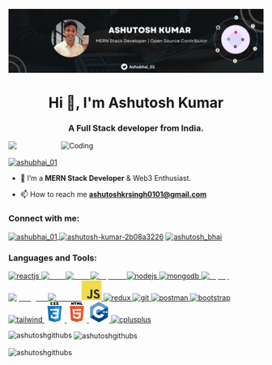 ![logo](https://github.com/ashutoshgithubs/ashutoshgithubs/blob/main/banner2.png)
<h1 align="center">Hi 👋, I'm Ashutosh Kumar</h1>
<link rel="stylesheet" href="https://cdn.jsdelivr.net/gh/devicons/devicon@latest/devicon.min.css">

<h3 align="center">A Full Stack developer from India.</h3>
<img align="right" alt="Coding" width="400" src="https://mir-s3-cdn-cf.behance.net/project_modules/max_1200/06f21a161921919.63cd7887d0a70.gif">

<a href="https://ashutosh-portfolio-ten.vercel.app/">
  <img src="https://visitcount.itsvg.in/api?id=ashutoshgithubs&label=Profile%20Views&color=1&pretty=false" />
</a>
<p align="left"> <a href="https://twitter.com/ashubhai_01" target="blank"><img src="https://img.shields.io/twitter/follow/ashubhai_01?logo=twitter&style=for-the-badge" alt="ashubhai_01" /></a> </p>

- 🌱 I’m a **MERN Stack Developer** & Web3 Enthusiast.

- 📫 How to reach me **ashutoshkrsingh0101@gmail.com**

<h3 align="left">Connect with me:</h3> 


          
<p align="left">
<a href="https://twitter.com/ashubhai_01" target="blank">
<img align="center" src="https://skillicons.dev/icons?i=twitter&theme=light" alt="ashubhai_01" height="30" width="40" />



</a>
<a href="https://linkedin.com/in/ashutosh-kumar-2b08a3226" target="blank"><img align="center" src="https://raw.githubusercontent.com/rahuldkjain/github-profile-readme-generator/master/src/images/icons/Social/linked-in-alt.svg" alt="ashutosh-kumar-2b08a3226" height="30" width="40" /></a>
<!-- <a href="https://instagram.com/singhashu940" target="blank"><img align="center" src="https://raw.githubusercontent.com/rahuldkjain/github-profile-readme-generator/master/src/images/icons/Social/instagram.svg" alt="singhashu942" height="30" width="40" /></a> -->
<a href="https://www.leetcode.com/ashutosh_bhai" target="blank"><img align="center" src="https://raw.githubusercontent.com/rahuldkjain/github-profile-readme-generator/master/src/images/icons/Social/leet-code.svg" alt="ashutosh_bhai" height="30" width="40" /></a>
</p>

<h3 align="left">Languages and Tools:</h3>
<p align="left">  <a href="https://react.dev/" target="_blank" rel="noreferrer"> <img src="https://cdn.jsdelivr.net/gh/devicons/devicon@latest/icons/react/react-original.svg" alt="reactjs" width="40" height="40"/> </a><a href="https://nextjs.org/" target="_blank" rel="noreferrer"> <img src="https://skillicons.dev/icons?i=next&theme=light" alt="next" width="40" height="40" style="color:white"/> </a>  <a href="https://nestjs.com/" target="_blank" rel="noreferrer"> <img src="https://skillicons.dev/icons?i=nest&theme=light" alt="nest" width="40" height="40" style="color:white"/> </a>
          <a href="https://devdocs.io/express/" target="_blank" rel="noreferrer">
<img src="https://skillicons.dev/icons?i=express&theme=light" alt="express" width="40" height="40" style="color:white"/> </a> <a href="https://devdocs.io/express/" target="_blank" rel="noreferrer"> 
<img src="https://skillicons.dev/icons?i=nodejs&theme=light" alt="nodejs" width="40" height="40"/> </a> <a href="https://www.mongodb.com/docs/" target="_blank" rel="noreferrer"> <img src="https://skillicons.dev/icons?i=mongodb&theme=light" alt="mongodb" width="40" height="40"/> </a>
          <a href="https://dev.mysql.com/doc/" target="_blank" rel="noreferrer"> <img src="https://skillicons.dev/icons?i=mysql&theme=light" alt="mysql" width="40" height="40" style="color:white"/></a> <a href="https://www.postgresql.org/docs/" target="_blank" rel="noreferrer"> <img src="https://skillicons.dev/icons?i=postgres&theme=light" alt="postgres" width="40" height="40" style="color:white"/> </a>
          </a> <a href="https://www.docker.com/" target="_blank" rel="noreferrer"> <img src="https://skillicons.dev/icons?i=docker&theme=light" alt="docker" width="40" height="40" style="color:white"/> </a>
          <a href="https://developer.mozilla.org/en-US/docs/Web/JavaScript" target="_blank" rel="noreferrer"> <img src="https://raw.githubusercontent.com/devicons/devicon/master/icons/javascript/javascript-original.svg" alt="javascript" width="40" height="40"/> </a> <a href="https://devdocs.io/redux/" target="_blank" rel="noreferrer"> <img src="https://skillicons.dev/icons?i=redux&theme=light" alt="redux" width="40" height="40"/> </a> <a href="https://git-scm.com/docs" target="_blank" rel="noreferrer"> <img src="https://cdn.jsdelivr.net/gh/devicons/devicon@latest/icons/git/git-original.svg" alt="git" width="40" height="40"/> </a>
<a href="https://learning.postman.com/" target="_blank" rel="noreferrer"> 
<img src="https://skillicons.dev/icons?i=postman&theme=light" alt="postman" width="40" height="40" style="color:white:/> </a>
<a href="https://getbootstrap.com" target="_blank" rel="noreferrer"> 
<img src="https://skillicons.dev/icons?i=bootstrap&theme=light" alt="bootstrap" width="40" height="40" style="color:white:/> </a> <a href="https://tailwindcss.com/" target="_blank" rel="noreferrer"> <img src="https://www.vectorlogo.zone/logos/tailwindcss/tailwindcss-icon.svg" alt="tailwind" width="40" height="40"/> </a><a href="https://www.w3schools.com/css/" target="_blank" rel="noreferrer"> <img src="https://raw.githubusercontent.com/devicons/devicon/master/icons/css3/css3-original-wordmark.svg" alt="css3" width="40" height="40"/> </a> <a href="https://www.w3.org/html/" target="_blank" rel="noreferrer"> <img src="https://raw.githubusercontent.com/devicons/devicon/master/icons/html5/html5-original-wordmark.svg" alt="html5" width="40" height="40"/> </a>
 <a href="https://www.w3schools.com/cpp/" target="_blank" rel="noreferrer"> <img src="https://raw.githubusercontent.com/devicons/devicon/master/icons/cplusplus/cplusplus-original.svg" alt="cplusplus" width="40" height="40"/> </a> 
 <a href="https://devdocs.io/c/" target="_blank" rel="noreferrer"> <img src="https://skillicons.dev/icons?i=c&theme=light" alt="cplusplus" width="40" height="40"/> </a> 
</p>

<p><img align="left" src="https://github-readme-stats.vercel.app/api/top-langs?username=ashutoshgithubs&show_icons=true&locale=en&layout=compact" alt="ashutoshgithubs" /></p>

<p>&nbsp;<img align="center" src="https://github-readme-stats.vercel.app/api?username=ashutoshgithubs&show_icons=true&locale=en" alt="ashutoshgithubs" /></p>

<p><img align="center" src="https://github-readme-streak-stats.herokuapp.com/?user=ashutoshgithubs&" alt="ashutoshgithubs" /></p>

